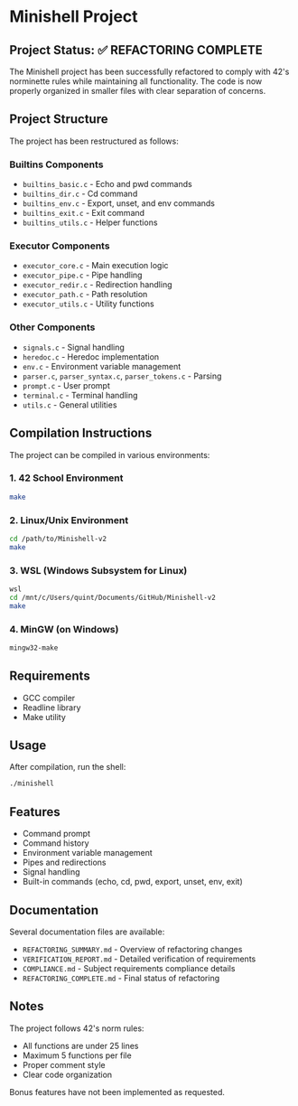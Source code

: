 # Minishell Project

## Project Status: ✅ REFACTORING COMPLETE

The Minishell project has been successfully refactored to comply with 42's norminette rules while maintaining all functionality. The code is now properly organized in smaller files with clear separation of concerns.

## Project Structure

The project has been restructured as follows:

### Builtins Components
- `builtins_basic.c` - Echo and pwd commands
- `builtins_dir.c` - Cd command
- `builtins_env.c` - Export, unset, and env commands
- `builtins_exit.c` - Exit command
- `builtins_utils.c` - Helper functions

### Executor Components
- `executor_core.c` - Main execution logic
- `executor_pipe.c` - Pipe handling
- `executor_redir.c` - Redirection handling
- `executor_path.c` - Path resolution
- `executor_utils.c` - Utility functions

### Other Components
- `signals.c` - Signal handling
- `heredoc.c` - Heredoc implementation
- `env.c` - Environment variable management
- `parser.c`, `parser_syntax.c`, `parser_tokens.c` - Parsing
- `prompt.c` - User prompt
- `terminal.c` - Terminal handling
- `utils.c` - General utilities

## Compilation Instructions

The project can be compiled in various environments:

### 1. 42 School Environment
```bash
make
```

### 2. Linux/Unix Environment
```bash
cd /path/to/Minishell-v2
make
```

### 3. WSL (Windows Subsystem for Linux)
```bash
wsl
cd /mnt/c/Users/quint/Documents/GitHub/Minishell-v2
make
```

### 4. MinGW (on Windows)
```bash
mingw32-make
```

## Requirements

- GCC compiler
- Readline library
- Make utility

## Usage

After compilation, run the shell:
```bash
./minishell
```

## Features

- Command prompt
- Command history
- Environment variable management
- Pipes and redirections
- Signal handling
- Built-in commands (echo, cd, pwd, export, unset, env, exit)

## Documentation

Several documentation files are available:
- `REFACTORING_SUMMARY.md` - Overview of refactoring changes
- `VERIFICATION_REPORT.md` - Detailed verification of requirements
- `COMPLIANCE.md` - Subject requirements compliance details
- `REFACTORING_COMPLETE.md` - Final status of refactoring

## Notes

The project follows 42's norm rules:
- All functions are under 25 lines
- Maximum 5 functions per file
- Proper comment style
- Clear code organization

Bonus features have not been implemented as requested.


